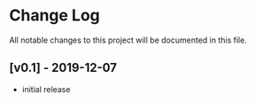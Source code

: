 
# Change Log
All notable changes to this project will be documented in this file.
 
## [v0.1] - 2019-12-07

* initial release
 
